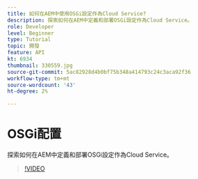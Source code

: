 ```yaml
---
title: 如何在AEM中使用OSGi設定作為Cloud Service?
description: 探索如何在AEM中定義和部署OSGi設定作為Cloud Service。
role: Developer
level: Beginner
type: Tutorial
topic: 開發
feature: API
kt: 6934
thumbnail: 330559.jpg
source-git-commit: 5ac82928d4b0bf75b348a414793c24c3aca92f36
workflow-type: tm+mt
source-wordcount: '43'
ht-degree: 2%

---
```



# OSGi配置

探索如何在AEM中定義和部署OSGi設定作為Cloud Service。

>[!VIDEO](https://video.tv.adobe.com/v/330559/?quality=12&learn=on)